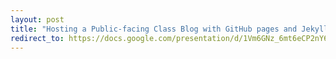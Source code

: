 ```yaml
---
layout: post
title: "Hosting a Public-facing Class Blog with GitHub pages and Jekyll"
redirect_to: https://docs.google.com/presentation/d/1Vm6GNz_6mt6eCP2nY6m9xaEdiSKIwTgX5YIq5A10nIQ/edit?usp=sharing
---
```

